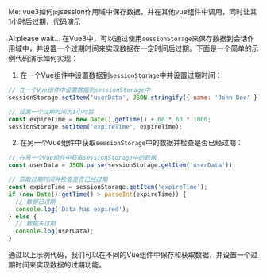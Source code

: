 Me:
vue3如何向session作用域中保存数据，并在其他vue组件中调用，同时让其1小时后过期，代码演示

AI:please wait...
在Vue3中，可以通过使用`sessionStorage`来保存数据到会话作用域中，并设置一个过期时间来实现数据在一定时间后过期。下面是一个简单的示例代码演示如何实现：

1. 在一个Vue组件中设置数据到`sessionStorage`中并设置过期时间：

```javascript
// 在一个Vue组件中设置数据到sessionStorage中
sessionStorage.setItem('userData', JSON.stringify({ name: 'John Doe' }));

// 设置一个过期时间为1小时后
const expireTime = new Date().getTime() + 60 * 60 * 1000;
sessionStorage.setItem('expireTime', expireTime);
```

2. 在另一个Vue组件中获取`sessionStorage`中的数据并检查是否已经过期：
    

```javascript
// 在另一个Vue组件中获取sessionStorage中的数据
const userData = JSON.parse(sessionStorage.getItem('userData'));

// 获取过期时间并检查是否已经过期
const expireTime = sessionStorage.getItem('expireTime');
if (new Date().getTime() > parseInt(expireTime)) {
  // 数据已过期
  console.log('Data has expired');
} else {
  // 数据未过期
  console.log(userData);
}
```

通过以上示例代码，我们可以在不同的Vue组件中保存和获取数据，并设置一个过期时间来实现数据的过期功能。